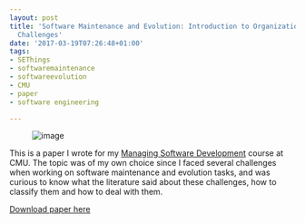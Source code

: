 ```yaml
---
layout: post
title: 'Software Maintenance and Evolution: Introduction to Organizational and Process
  Challenges'
date: '2017-03-19T07:26:48+01:00'
tags:
- SEThings
- softwaremaintenance
- softwareevolution
- CMU
- paper
- software engineering

---
```

<figure data-orig-width="697" data-orig-height="297" class="tmblr-full"><img src="https://66.media.tumblr.com/df2623ae0bda206d71248407eab7e353/tumblr_inline_on1ua1z1kO1sxoy8i_540.png" alt="image" data-orig-width="697" data-orig-height="297"></figure>

This is a paper I wrote for my [Managing Software Development](http://mse.isri.cmu.edu/software-engineering/Courses/17-653-management-of-software-development.html) course at CMU. The topic was of my own choice since I faced several challenges when working on software maintenance and evolution tasks, and was curious to know what the literature said about these challenges, how to classify them and how to deal with them.

[Download paper here](https://1drv.ms/b/s!ApQGMPI65ITDp9QxTK-ZcotZjN2MJg)


